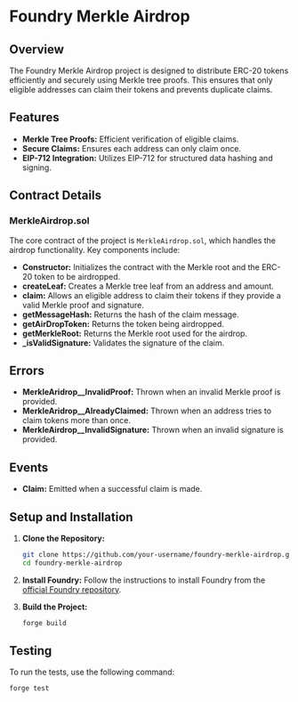 # Foundry Merkle Airdrop

## Overview

The Foundry Merkle Airdrop project is designed to distribute ERC-20 tokens efficiently and securely using Merkle tree proofs. This ensures that only eligible addresses can claim their tokens and prevents duplicate claims.

## Features

- **Merkle Tree Proofs:** Efficient verification of eligible claims.
- **Secure Claims:** Ensures each address can only claim once.
- **EIP-712 Integration:** Utilizes EIP-712 for structured data hashing and signing.

## Contract Details

### MerkleAirdrop.sol

The core contract of the project is `MerkleAirdrop.sol`, which handles the airdrop functionality. Key components include:

- **Constructor:** Initializes the contract with the Merkle root and the ERC-20 token to be airdropped.
- **createLeaf:** Creates a Merkle tree leaf from an address and amount.
- **claim:** Allows an eligible address to claim their tokens if they provide a valid Merkle proof and signature.
- **getMessageHash:** Returns the hash of the claim message.
- **getAirDropToken:** Returns the token being airdropped.
- **getMerkleRoot:** Returns the Merkle root used for the airdrop.
- **_isValidSignature:** Validates the signature of the claim.

## Errors

- **MerkleAridrop__InvalidProof:** Thrown when an invalid Merkle proof is provided.
- **MerkleAridrop__AlreadyClaimed:** Thrown when an address tries to claim tokens more than once.
- **MerkleAirdrop__InvalidSignature:** Thrown when an invalid signature is provided.

## Events

- **Claim:** Emitted when a successful claim is made.

## Setup and Installation

1. **Clone the Repository:**
    ```sh
    git clone https://github.com/your-username/foundry-merkle-airdrop.git
    cd foundry-merkle-airdrop
    ```

2. **Install Foundry:**
    Follow the instructions to install Foundry from the [official Foundry repository](https://github.com/foundry-rs/foundry).

3. **Build the Project:**
    ```sh
    forge build
    ```

## Testing

To run the tests, use the following command:

```sh
forge test
